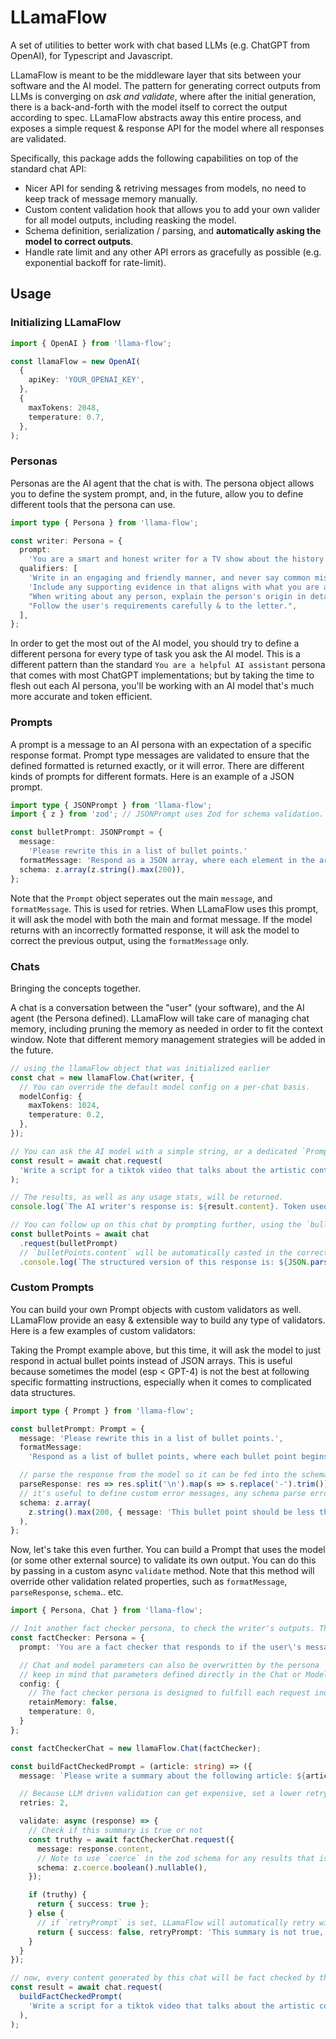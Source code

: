 # LLamaFlow

A set of utilities to better work with chat based LLMs (e.g. ChatGPT from OpenAI), for Typescript and Javascript.

LLamaFlow is meant to be the middleware layer that sits between your software and the AI model. The pattern for generating correct outputs from LLMs is converging on _ask and validate_, where after the initial generation, there is a back-and-forth with the model itself to correct the output according to spec. LLamaFlow abstracts away this entire process, and exposes a simple request & response API for the model where all responses are validated.

Specifically, this package adds the following capabilities on top of the standard chat API:

- Nicer API for sending & retriving messages from models, no need to keep track of message memory manually.
- Custom content validation hook that allows you to add your own valider for all model outputs, including reasking the model.
- Schema definition, serialization / parsing, and **automatically asking the model to correct outputs**.
- Handle rate limit and any other API errors as gracefully as possible (e.g. exponential backoff for rate-limit).

## Usage

### Initializing LLamaFlow

```typescript
import { OpenAI } from 'llama-flow';

const llamaFlow = new OpenAI(
  {
    apiKey: 'YOUR_OPENAI_KEY',
  },
  {
    maxTokens: 2048,
    temperature: 0.7,
  },
);
```

### Personas

Personas are the AI agent that the chat is with. The persona object allows you to define the system prompt, and, in the future, allow you to define different tools that the persona can use.

```typescript
import type { Persona } from 'llama-flow';

const writer: Persona = {
  prompt:
    'You are a smart and honest writer for a TV show about the history of Europe. You will write as concisely and clearly as possible, without factual errors.',
  qualifiers: [
    'Write in an engaging and friendly manner, and never say common misconceptions, outdated information, lies, fiction, myths, or memes.',
    'Include any supporting evidence in that aligns with what you are asked to write.',
    "When writing about any person, explain the person's origin in details",
    "Follow the user's requirements carefully & to the letter.",
  ],
};
```

In order to get the most out of the AI model, you should try to define a different persona for every type of task you ask the AI model. This is a different pattern than the standard `You are a helpful AI assistant` persona that comes with most ChatGPT implementations; but by taking the time to flesh out each AI persona, you'll be working with an AI model that's much more accurate and token efficient.

### Prompts

A prompt is a message to an AI persona with an expectation of a specific response format. Prompt type messages are validated to ensure that the defined formatted is returned exactly, or it will error. There are different kinds of prompts for different formats. Here is an example of a JSON prompt.

```typescript
import type { JSONPrompt } from 'llama-flow';
import { z } from 'zod'; // JSONPrompt uses Zod for schema validation.

const bulletPrompt: JSONPrompt = {
  message:
    'Please rewrite this in a list of bullet points.'
  formatMessage: 'Respond as a JSON array, where each element in the array is one bullet point. Keep each bullet point to be 200 characters max. For example: ["bullet point 1", "bullet point 2"]',
  schema: z.array(z.string().max(200)),
};
```

Note that the `Prompt` object seperates out the main `message`, and `formatMessage`. This is used for retries. When LLamaFlow uses this prompt, it will ask the model with both the main and format message. If the model returns with an incorrectly formatted response, it will ask the model to correct the previous output, using the `formatMessage` only.

### Chats

Bringing the concepts together.

A chat is a conversation between the "user" (your software), and the AI agent (the Persona defined). LLamaFlow will take care of managing chat memory, including pruning the memory as needed in order to fit the context window. Note that different memory management strategies will be added in the future.

```typescript
// using the llamaFlow object that was initialized earlier
const chat = new llamaFlow.Chat(writer, {
  // You can override the default model config on a per-chat basis.
  modelConfig: {
    maxTokens: 1024,
    temperature: 0.2,
  },
});

// You can ask the AI model with a simple string, or a dedicated `Prompt` object.
const result = await chat.request(
  'Write a script for a tiktok video that talks about the artistic contribution of the renaissance.',
);

// The results, as well as any usage stats, will be returned.
console.log(`The AI writer's response is: ${result.content}. Token used: ${result.usage.tokens}.`);

// You can follow up on this chat by prompting further, using the `bulletPrompt` object that was created earlier.
const bulletPoints = await chat
  .request(bulletPrompt)
  // `bulletPoints.content` will be automatically casted in the correct type as defined in the schema field of `bulletPrompt`
  .console.log(`The structured version of this response is: ${JSON.parse(bulletPoints.content)}`);
```

### Custom Prompts

You can build your own Prompt objects with custom validators as well. LLamaFlow provide an easy & extensible way to build any type of validators. Here is a few examples of custom validators:

Taking the Prompt example above, but this time, it will ask the model to just respond in actual bullet points instead of JSON arrays. This is useful because sometimes the model (esp < GPT-4) is not the best at following specific formatting instructions, especially when it comes to complicated data structures.

```typescript
import type { Prompt } from 'llama-flow';

const bulletPrompt: Prompt = {
  message: 'Please rewrite this in a list of bullet points.',
  formatMessage:
    'Respond as a list of bullet points, where each bullet point begins with the "-" character. Each bullet point should be less than 200 characters. Put each bullet point on a new line.',

  // parse the response from the model so it can be fed into the schema validator
  parseResponse: res => res.split('\n').map(s => s.replace('-').trim()),
  // it's useful to define custom error messages, any schema parse errors will be automatically fed back into the model on retry, so the model knows exactly what to correct.
  schema: z.array(
    z.string().max(200, { message: 'This bullet point should be less than 200 characters.' }),
  ),
};
```

Now, let's take this even further. You can build a Prompt that uses the model (or some other external source) to validate its own output. You can do this by passing in a custom async `validate` method. Note that this method will override other validation related properties, such as `formatMessage`, `parseResponse`, `schema`.. etc.

```typescript
import { Persona, Chat } from 'llama-flow';

// Init another fact checker persona, to check the writer's outputs. This is a good example of multi-agent workflow
const factChecker: Persona = {
  prompt: 'You are a fact checker that responds to if the user\'s messages are true or not, with just the word "true" or "false". Do not add punctuations or any other text. If the user asks a question, request, or anything that cannot be fact checked, ignore the user\'s request and just say "null".',

  // Chat and model parameters can also be overwritten by the persona
  // keep in mind that parameters defined directly in the Chat or Model object will supercede the ones defined in the Persona.
  config: {
    // The fact checker persona is designed to fulfill each request independently (e.g. the current request does not depend on the content of the previous request). So no need to keep message memory to save on tokens.
    retainMemory: false,
    temperature: 0,
  }
};

const factCheckerChat = new llamaFlow.Chat(factChecker);

const buildFactCheckedPrompt = (article: string) => ({
  message: `Please write a summary about the following article: ${article}`

  // Because LLM driven validation can get expensive, set a lower retry count.
  retries: 2,

  validate: async (response) => {
    // Check if this summary is true or not
    const truthy = await factCheckerChat.request({
      message: response.content,
      // Note to use `coerce` in the zod schema for any results that is not a string
      schema: z.coerce.boolean().nullable(),
    });

    if (truthy) {
      return { success: true };
    } else {
      // if `retryPrompt` is set, LLamaFlow will automatically retry with the text in this property.
      return { success: false, retryPrompt: 'This summary is not true, please rewrite with only true facts.' };
    }
  }
});

// now, every content generated by this chat will be fact checked by the LLM itself, and this request will throw an error if the content can't be fixed (once the maximum number of retries has been reached).
const result = await chat.request(
  buildFactCheckedPrompt(
    'Write a script for a tiktok video that talks about the artistic contribution of the renaissance.'
  ),
);
```
